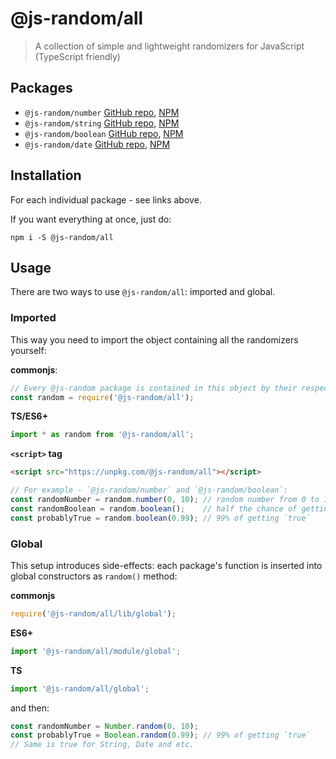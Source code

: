 # @js-random/all

> A collection of simple and lightweight randomizers for JavaScript (TypeScript friendly)

## Packages

- `@js-random/number` [GitHub repo](https://github.com/Raiondesu/js-random/tree/master/packages/number#readme), [NPM](https://www.npmjs.com/@js-random/number)
- `@js-random/string` [GitHub repo](https://github.com/Raiondesu/js-random/tree/master/packages/string#readme), [NPM](https://www.npmjs.com/@js-random/string)
- `@js-random/boolean` [GitHub repo](https://github.com/Raiondesu/js-random/tree/master/packages/boolean#readme), [NPM](https://www.npmjs.com/@js-random/boolean)
- `@js-random/date` [GitHub repo](https://github.com/Raiondesu/js-random/tree/master/packages/date#readme), [NPM](https://www.npmjs.com/@js-random/date)

## Installation

For each individual package - see links above.

If you want everything at once, just do:
```
npm i -S @js-random/all
```

## Usage

There are two ways to use `@js-random/all`: imported and global.

### Imported

This way you need to import the object containing all the randomizers yourself:

**commonjs**:
```js
// Every @js-random package is contained in this object by their respective name
const random = require('@js-random/all');
```

**TS/ES6+**
```ts
import * as random from '@js-random/all';
```

**`<script>` tag**
```html
<script src="https://unpkg.com/@js-random/all"></script>
```

```ts
// For example - `@js-random/number` and `@js-random/boolean`:
const randomNumber = random.number(0, 10); // random number from 0 to 10 (inclusive)
const randomBoolean = random.boolean();    // half the chance of getting `true` or `false`
const probablyTrue = random.boolean(0.99); // 99% of getting `true`
```

### Global

This setup introduces side-effects: each package's function is inserted into global constructors as `random()` method:

**commonjs**
```js
require('@js-random/all/lib/global');
```

**ES6+**
```js
import '@js-random/all/module/global';
```

**TS**
```ts
import '@js-random/all/global';
```

and then:

```ts
const randomNumber = Number.random(0, 10);
const probablyTrue = Boolean.random(0.99); // 99% of getting `true`
// Same is true for String, Date and etc.
```
